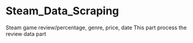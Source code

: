 # Steam_Data_Scraping
Steam game review/percentage, genre, price, date
This part process the review data part
